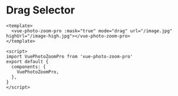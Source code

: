 # Drag Selector

<ClientOnly>
  <demo-drag-selector></demo-drag-selector>
</ClientOnly>

```vue
<template>
  <vue-photo-zoom-pro :mask="true" mode="drag" url="/image.jpg" highUrl="/image-high.jpg"></vue-photo-zoom-pro>
</template>

<script>
import VuePhotoZoomPro from 'vue-photo-zoom-pro'
export default {
  components: {
    VuePhotoZoomPro,
  },
}
</script>
```
